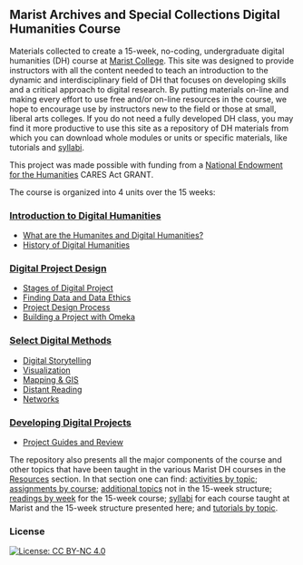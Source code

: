 ## Marist Archives and Special Collections Digital Humanities Course

Materials collected to create a 15-week, no-coding, undergraduate digital humanities (DH) course at [Marist College](https://www.marist.edu/). This site was designed to provide instructors with all the content needed to teach an introduction to the dynamic and interdisciplinary field of DH that focuses on developing skills and a critical approach to digital research. By putting materials on-line and making every effort to use free and/or on-line resources in the course, we hope to encourage use by instructors new to the field or those at small, liberal arts colleges.  If you do not need a fully developed DH class, you may find it more productive to use this site as a repository of DH materials from which you can download whole modules or units or specific materials, like tutorials and [syllabi](https://github.com/marist-asc/dhcourse/tree/master/resources/syllabi).

This project was made possible with funding from a [National Endowment for the Humanities](https://www.neh.gov/) CARES Act GRANT.


The course is organized into 4 units over the 15 weeks:

### [Introduction to Digital Humanities](https://github.com/marist-asc/dhcourse/tree/master/introduction_to_digital_humanities)
- [What are the Humanites and Digital Humanities?](https://github.com/marist-asc/dhcourse/blob/master/introduction_to_digital_humanities/week1_humanities_and_dh)
- [History of Digital Humanities](https://github.com/marist-asc/dhcourse/blob/master/introduction_to_digital_humanities/week2_history_and_critique_of_dh)

### [Digital Project Design](https://github.com/marist-asc/dhcourse/blob/master/digital_project_design)
- [Stages of Digital Project](https://github.com/marist-asc/dhcourse/blob/master/digital_project_design/week3_stages_of_dh_projects)
- [Finding Data and Data Ethics](https://github.com/marist-asc/dhcourse/blob/master/digital_project_design/week4-5_finding_data_and_ethics)
- [Project Design Process](https://github.com/marist-asc/dhcourse/blob/master/digital_project_design/week6_project_design_process)
- [Building a Project with Omeka](https://github.com/marist-asc/dhcourse/blob/master/digital_project_design/week7_building_project_with_omeka)

### [Select Digital Methods](https://github.com/marist-asc/dhcourse/blob/master/select_digital_methods)
- [Digital Storytelling](https://github.com/marist-asc/dhcourse/blob/master/select_digital_methods/week8_digital_storytelling)
- [Visualization](https://github.com/marist-asc/dhcourse/blob/master/select_digital_methods/week9_visualization)
- [Mapping & GIS](https://github.com/marist-asc/dhcourse/blob/master/select_digital_methods/week10_mapping_and_gis)
- [Distant Reading](https://github.com/marist-asc/dhcourse/blob/master/select_digital_methods/week11-12_distant_reading)
- [Networks](https://github.com/marist-asc/dhcourse/blob/master/select_digital_methods/week13_networks)

### [Developing Digital Projects](https://github.com/marist-asc/dhcourse/blob/master/developing_digital_projects)
- [Project Guides and Review](https://github.com/marist-asc/dhcourse/tree/master/developing_digital_projects/week14-15project_guide_and_review)

The repository also presents all the major components of the course and other topics that have been taught in the various Marist DH courses in the [Resources](https://github.com/marist-asc/dhcourse/blob/master/resources) section. In that section one can find: [activities by topic](https://github.com/marist-asc/dhcourse/blob/master/resources/activities); [assignments by course](https://github.com/marist-asc/dhcourse/tree/master/resources/assignments); [additional topics](https://github.com/marist-asc/dhcourse/tree/master/resources/additional_topics) not in the 15-week structure; [readings by week](https://github.com/marist-asc/dhcourse/blob/master/resources/readings_by_week.pdf) for the 15-week course; [syllabi](https://github.com/marist-asc/dhcourse/tree/master/resources/syllabi) for each course taught at Marist and the 15-week structure presented here; and [tutorials by topic](https://github.com/marist-asc/dhcourse/tree/master/resources/tutorials).


### License

[![License: CC BY-NC 4.0](https://licensebuttons.net/l/by-nc/4.0/88x31.png)](http://creativecommons.org/licenses/by-nc/4.0/)



